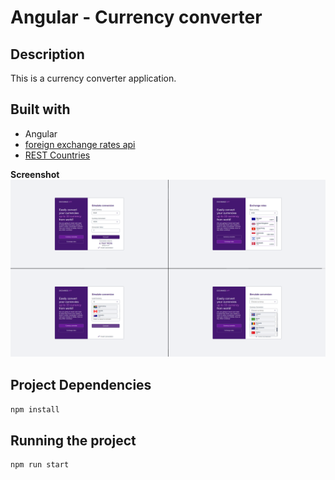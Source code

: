 # Angular - Currency converter

## Description
This is a currency converter application. 

## Built with
* Angular
* [foreign exchange rates api](https://github.com/apilayer/ratesapi)
* [REST Countries](https://github.com/apilayer/restcountries/)

__Screenshot__
![alt text](https://raw.githubusercontent.com/AndreiGolopenta/currency-converter/master/src/assets/screenshot.png)


## Project Dependencies
`npm install`

## Running the project
```cli
npm run start
```



